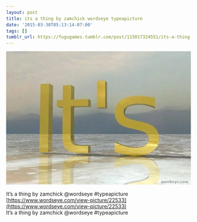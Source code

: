 ```yaml
---
layout: post
title: its a thing by zamchick wordseye typeapicture
date: '2015-03-30T05:13:14-07:00'
tags: []
tumblr_url: https://fugugames.tumblr.com/post/115017324551/its-a-thing-by-zamchick-wordseye-typeapicture
---
```

 ![](/tumblr_files/tumblr_nm0pm2MWO71tgne1po1_640.jpg)  

It’s a thing by zamchick @wordseye #typeapicture  
[https://www.wordseye.com/view-picture/22533](https://www.wordseye.com/view-picture/22533)  
It’s a thing by zamchick @wordseye #typeapicture

